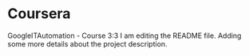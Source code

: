 # Coursera
GoogleITAutomation - Course 3:3
I am editing the README file. Adding some more details about the project description.
